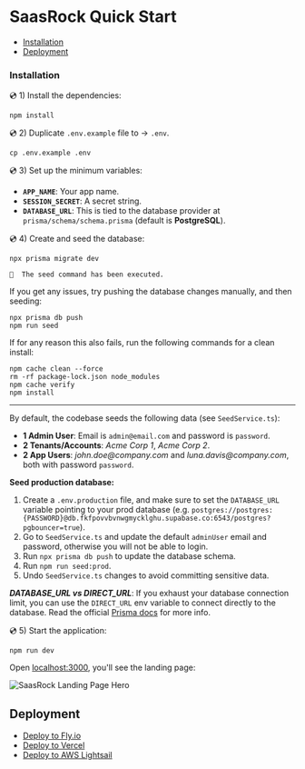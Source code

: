 # SaasRock Quick Start

- [Installation](#installation)
- [Deployment](#deployment)

### Installation

💿 1) Install the dependencies:

```
npm install
```

💿 2) Duplicate `.env.example` file to &rarr; `.env`.

```
cp .env.example .env
```

💿 3) Set up the minimum variables:

- **`APP_NAME`**: Your app name.
- **`SESSION_SECRET`**: A secret string.
- **`DATABASE_URL`**: This is tied to the database provider at `prisma/schema/schema.prisma` (default is **PostgreSQL**).

💿 4) Create and seed the database:

```
npx prisma migrate dev

🌱  The seed command has been executed.
```

If you get any issues, try pushing the database changes manually, and then seeding:

```
npx prisma db push
npm run seed
```

If for any reason this also fails, run the following commands for a clean install:

```
npm cache clean --force
rm -rf package-lock.json node_modules
npm cache verify
npm install
```

---

By default, the codebase seeds the following data (see `SeedService.ts`):

- **1 Admin User**: Email is `admin@email.com` and password is `password`.
- **2 Tenants/Accounts**: _Acme Corp 1_, _Acme Corp 2_.
- **2 App Users**: _john.doe@company.com_ and _luna.davis@company.com_, both with password `password`.

**Seed production database:**

1. Create a `.env.production` file, and make sure to set the `DATABASE_URL` variable pointing to your prod database (e.g. `postgres://postgres:{PASSWORD}@db.fkfpovvbvnwgmycklghu.supabase.co:6543/postgres?pgbouncer=true`).
2. Go to `SeedService.ts` and update the default `adminUser` email and password, otherwise you will not be able to login.
3. Run `npx prisma db push` to update the database schema.
4. Run `npm run seed:prod`.
5. Undo `SeedService.ts` changes to avoid committing sensitive data.

_**DATABASE_URL vs DIRECT_URL**_: If you exhaust your database connection limit, you can use the `DIRECT_URL` env variable to connect directly to the database. Read the official [Prisma docs](https://www.prisma.io/docs/concepts/components/prisma-client/connection-management#direct-database-connection) for more info.

💿 5) Start the application:

```
npm run dev
```

Open [localhost:3000](http://localhost:3000), you'll see the landing page:

![SaasRock Landing Page Hero](https://fkfpovvbvnwgmycklghu.supabase.co/storage/v1/object/public/novel/1734724591768-quickstart-landing-page.png)

## Deployment

- [Deploy to Fly.io](/guides/deploy-fly)
- [Deploy to Vercel](/guides/deploy-vercel)
- [Deploy to AWS Lightsail](/guides/deploy-aws-lightsail)

